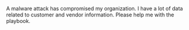 A malware attack has compromised my organization. I have a lot of data related to customer and vendor information. Please help me with the playbook.